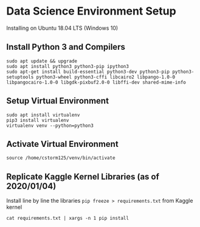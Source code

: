 # Data Science Environment Setup

Installing on Ubuntu 18.04 LTS (Windows 10)

## Install Python 3 and Compilers
```
sudo apt update && upgrade
sudo apt install python3 python3-pip ipython3
sudo apt-get install build-essential python3-dev python3-pip python3-setuptools python3-wheel python3-cffi libcairo2 libpango-1.0-0 libpangocairo-1.0-0 libgdk-pixbuf2.0-0 libffi-dev shared-mime-info
```
## Setup Virtual Environment
```
sudo apt install virtualenv
pip3 install virtualenv
virtualenv venv --python=python3  
```

## Activate Virtual Environment
```
source /home/cstorm125/venv/bin/activate
```

## Replicate Kaggle Kernel Libraries (as of 2020/01/04)
Install line by line the libraries `pip freeze > requirements.txt` from Kaggle kernel
```
cat requirements.txt | xargs -n 1 pip install
```